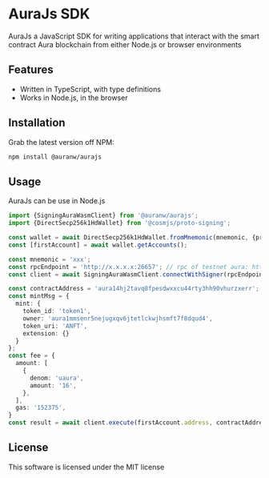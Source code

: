 # AuraJs SDK
AuraJs a JavaScript SDK for writing applications that interact with the smart contract Aura blockchain from either Node.js or browser environments

## Features
- Written in TypeScript, with type definitions
- Works in Node.js, in the browser

## Installation
Grab the latest version off NPM:

```bash
npm install @auranw/aurajs
```

## Usage
AuraJs can be use in Node.js

```typescript
import {SigningAuraWasmClient} from '@auranw/aurajs';
import {DirectSecp256k1HdWallet} from '@cosmjs/proto-signing';

const wallet = await DirectSecp256k1HdWallet.fromMnemonic(mnemonic, {prefix:'aura'});
const [firstAccount] = await wallet.getAccounts();

const mnemonic = 'xxx';
const rpcEndpoint = 'http://x.x.x.x:26657'; // rpc of testnet aura: http://18.138.28.51:26657
const client = await SigningAuraWasmClient.connectWithSigner(rpcEndpoint, wallet);

const contractAddress = 'aura14hj2tavq8fpesdwxxcu44rty3hh90vhurzxerr';
const mintMsg = {
  mint: {
    token_id: 'token1',
    owner: 'aura1mmsenr5nejugxqv6jtetlckwjhsmft7f8dqud4',
    token_uri: 'ANFT',
    extension: {}
  }
};
const fee = {
  amount: [
    {
      denom: 'uaura',
      amount: '16',
    },
  ],
  gas: '152375',
}
const result = await client.execute(firstAccount.address, contractAddress, mintMsg, fee);

```
## License
This software is licensed under the MIT license
